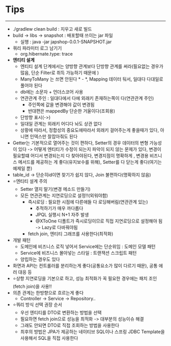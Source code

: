 # Tips

---

- ./gradlew clean build : 지우고 새로 빌드
- build -> libs -> snapshot : 배포할때 쓰이는 jar 파일
  - 실행 : java -jar japshop-0.0.1-SNAPSHOT.jar
- 쿼리 파라미터 로그 남기기
  - org.hibernate.type: trace
- **엔티티 설계**
  - 엔티티 설계 단계에서는 양방향 관계보다 단방향 관계를 써라(필요없는 경우가 많음, 단순 Filter로 취득 가능하기 때문에 )
  - ManyToMany 는 쓰면 안된다 * - *, Mapping 데이터 둬서, 일대다 다대일로 풀어야 된다
  - db에는 소문자 + 언더스코어 사용
  - 연관관계 주인 : 일대다에서 다에 외래키 존재하는쪽이 다(연관관계 주인)
    - 주인쪽에 값을 변경해야 값이 변경됨
    - 반대편은 mappedBy 단순한 거울이다(조회용)
  - 단방향 표시(->)
  - 일대일 관계는 외래키 어디다 놔도 상관 없다
  - 상황에 따라서, 정합성의 중요도에따라서 외래키 걸어주는게 좋을때가 있다, 아니면 인덱스만 잘잡아줘도 된다
- Getter는 기본적으로 열어주는 것이 편하다, Setter의 경우 데이터의 변형 가능성이 있다 -> 어떻게 엔티티가 수정이 되는지 파악이 되지 않는 문제가 있다, 변경이 필요할떄 어디서 변경되는지 다 찾아야된다, 변경지점이 명확하게 , 변경용 비즈니스 메서드를 제공하는 게 좋다(유지보수를 위해), Setter를 다 닫는게 좋다(여기는 예제일 뿐)
- table_id -> 단순히id이면 찾기가 쉽지 않다, Join 불편하다(명확하지 않음)
- ⭐엔티티 설계 주의
  - Setter 열지 말기(변경 메소드 만들기)
  - 모든 연관관계는 지연로딩으로 설정!!(외워야함)
    - 즉시로딩 : 필요한 시점에 다른애들 다 로딩해버림(연관관계 있는)
      - 추적하기가 매우 까다롭다
      - JPQL 실행시 N+1 자주 발생
      - @XToOne 디폴트가 즉시로딩이므로 직접 지연로딩으로 설정해야 됨 -> Lazy로 다바꿔야됨
    - fetch join, 엔티티 그래프를 사용한다(최적화)
- 개발 패턴
  - 도메인에 비즈니스 로직 넣어서 Service에는 단순위임 : 도메인 모델 패턴
  - Service에 비즈니스 몰아넣는 스타일 : 트랜잭션 스크립트 패턴
  - 양립하는 경우도 있다
- 화면과 API는 컨트롤러를 분리하는게 좋다(공통요소가 많이 다르기 때문), 공통 에러 대응 등
- ⭐상항 지연로딩을 기본으로 하고, 성능 최적화가 꼭 필요한 경우에는 패치 조인(fetch join)을 사용!!
- 의존 관계는 한방향으로 흐르는게 좋다
  - Controller -> Service -> Repository..
- ⭐쿼리 방식 선택 권장 순서
  - 우선 엔티티를 DTO로 변환하는 방법을 선택
  - 필요하면 fetch join으로 성능을 최적화 -> 대부분의 성능이슈 해결
  - 그래도 안되면 DTO로 직접 조회하는 방법을 사용한다
  - 최후의 방법은 JPA가 제공하는 네이티브 SQL이나 스프링 JDBC Template을 사용해서 SQL을 직접 사용한다